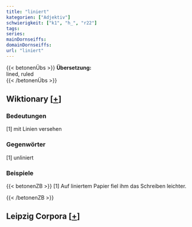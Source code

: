 ```yaml
---
title: "liniert"
kategorien: ["Adjektiv"]
schwierigkeit: ["k1", "h_", "r22"]
tags:
series:
mainDornseiffs:
domainDornseiffs:
url: "liniert"
---
```


{{< betonenÜbs >}}
**Übersetzung:**  
lined, ruled  
{{< /betonenÜbs >}}

## Wiktionary [[+](https://de.wiktionary.org/wiki/liniert)]

### Bedeutungen
[1] mit Linien versehen  

### Gegenwörter
[1] unliniert  

### Beispiele
{{< betonenZB >}}
[1] Auf liniertem Papier fiel ihm das Schreiben leichter.  

{{< /betonenZB >}}

## Leipzig Corpora [[+](https://corpora.uni-leipzig.de/en/res?word=liniert&corpusId=deu_newscrawl-public_2018)]

